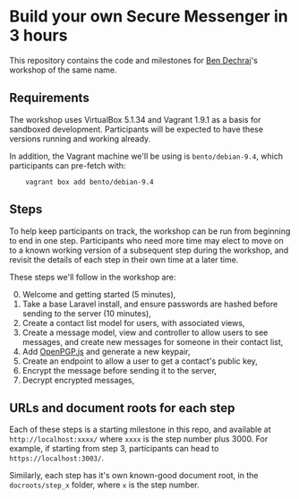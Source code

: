 # Build your own Secure Messenger in 3 hours

This repository contains the code and milestones for [Ben Dechrai](https://bendechrai.com)'s workshop of the same name.

## Requirements

The workshop uses VirtualBox 5.1.34 and Vagrant 1.9.1 as a basis for sandboxed development. Participants will be expected to have these versions running and working already.

In addition, the Vagrant machine we'll be using is `bento/debian-9.4`, which participants can pre-fetch with:

        vagrant box add bento/debian-9.4

## Steps

To help keep participants on track, the workshop can be run from beginning to end in one step. Participants who need more time may elect to move on to a known working version of a subsequent step during the workshop, and revisit the details of each step in their own time at a later time.

These steps we'll follow in the workshop are:

0. Welcome and getting started (5 minutes),
1. Take a base Laravel install, and ensure passwords are hashed before sending to the server (10 minutes),
2. Create a contact list model for users, with associated views,
3. Create a message model, view and controller to allow users to see messages, and create new messages for someone in their contact list,
4. Add [OpenPGP.js](https://github.com/openpgpjs/openpgpjs/) and generate a new keypair,
5. Create an endpoint to allow a user to get a contact's public key,
6. Encrypt the message before sending it to the server,
7. Decrypt encrypted messages,

## URLs and document roots for each step

Each of these steps is a starting milestone in this repo, and available at `http://localhost:xxxx/` where `xxxx` is the step number plus 3000. For example, if starting from step 3, participants can head to `https://localhost:3003/`.

Similarly, each step has it's own known-good document root, in the `docroots/step_x` folder, where `x` is the step number.

